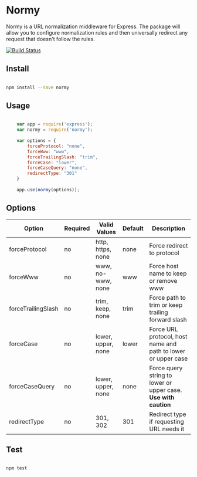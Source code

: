 # Normy
Normy is a URL normalization middleware for Express.  The package will allow you to configure normalization rules and then universally 
redirect any request that doesn't follow the rules.

[![Build Status](https://travis-ci.org/knopperchopper/normy.svg?branch=master)](https://travis-ci.org/knopperchopper/normy)

## Install

```bash

npm install --save normy

```

## Usage

```javascript

    var app = require('express');
    var normy = require('normy');
    
    var options = {
        forceProtocol: "none",
        forceWww: "www",
        forceTrailingSlash: "trim",
        forceCase: "lower",
        forceCaseQuery: "none",
        redirectType: "301"    
    }
    
    app.use(normy(options));

```

## Options

| Option                | Required | Valid Values          | Default | Description                       |
| --------------------- | -------- | --------------------- | ------- | --------------------------------- |
| forceProtocol         | no       | http, https, none     | none    | Force redirect to protocol   |
| forceWww              | no       | www, no-www, none     | www     | Force host name to keep or remove www |
| forceTrailingSlash    | no       | trim, keep, none      | trim    | Force path to trim or keep trailing forward slash |
| forceCase             | no       | lower, upper, none    | lower   | Force URL protocol, host name and path to lower or upper case |
| forceCaseQuery        | no       | lower, upper, none    | none    | Force query string to lower or upper case.  **Use with caution** |
| redirectType          | no       | 301, 302              | 301     | Redirect type if requesting URL needs it |


## Test

```bash

npm test

```